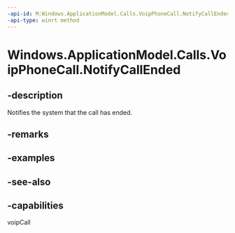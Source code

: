 ```yaml
---
-api-id: M:Windows.ApplicationModel.Calls.VoipPhoneCall.NotifyCallEnded
-api-type: winrt method
---
```


<!-- Method syntax
public void NotifyCallEnded()
-->

# Windows.ApplicationModel.Calls.VoipPhoneCall.NotifyCallEnded

## -description
Notifies the system that the call has ended.

## -remarks

## -examples

## -see-also


## -capabilities
voipCall